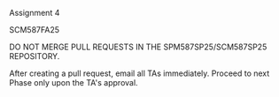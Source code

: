 Assignment 4

SCM587FA25

DO NOT MERGE PULL REQUESTS IN THE SPM587SP25/SCM587SP25 REPOSITORY.

After creating a pull request, email all TAs immediately. Proceed to next Phase only upon the TA's approval.
